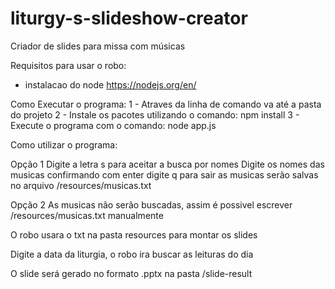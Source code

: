# liturgy-s-slideshow-creator
Criador de slides para missa com músicas

Requisitos para usar o robo:
- instalacao do node https://nodejs.org/en/

Como Executar o programa:
1 - Atraves da linha de comando va até a pasta do projeto
2 - Instale os pacotes utilizando o comando:    npm install
3 - Execute o programa com o comando: node app.js

Como utilizar o programa:

Opção 1
Digite a letra s para aceitar a busca por nomes
Digite os nomes das musicas confirmando com enter
digite q para sair
as musicas serão salvas no arquivo /resources/musicas.txt

Opção 2
As musicas não serão buscadas, assim é possivel escrever /resources/musicas.txt manualmente


O robo usara o txt na pasta resources para montar os slides

Digite a data da liturgia, o robo ira buscar as leituras do dia

O slide será gerado no formato .pptx na pasta /slide-result
